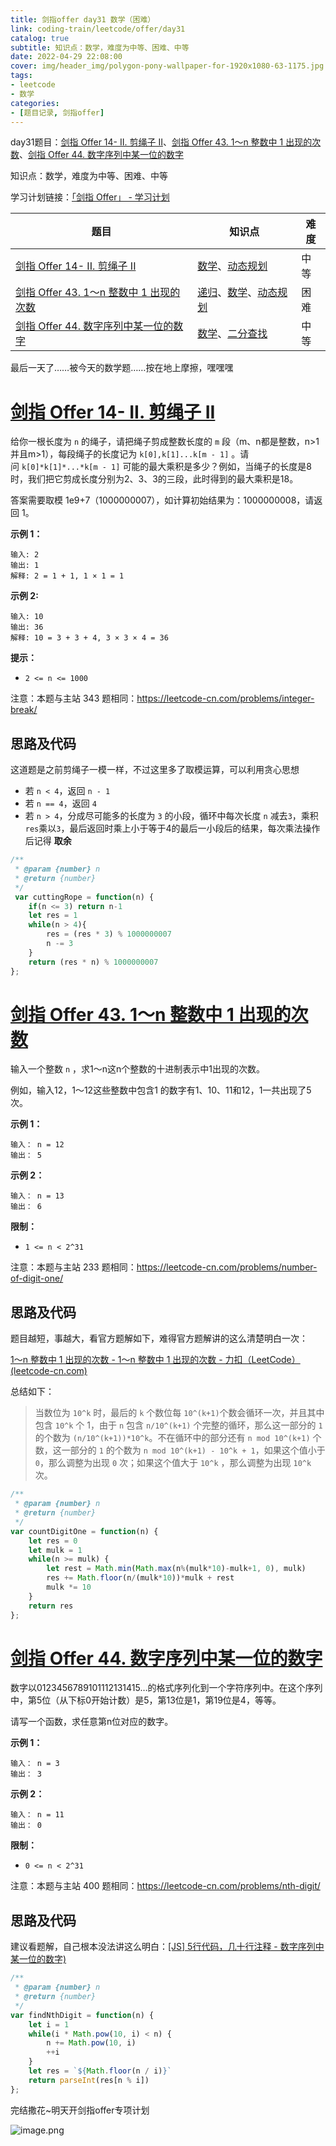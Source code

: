 ```yaml
---
title: 剑指offer day31 数学（困难）
link: coding-train/leetcode/offer/day31
catalog: true
subtitle: 知识点：数学，难度为中等、困难、中等
date: 2022-04-29 22:08:00
cover: img/header_img/polygon-pony-wallpaper-for-1920x1080-63-1175.jpg
tags:
- leetcode
- 数学
categories:
- [题目记录, 剑指offer]
---
```


day31题目：[剑指 Offer 14- II. 剪绳子 II](https://leetcode-cn.com/problems/jian-sheng-zi-ii-lcof/)、[剑指 Offer 43. 1～n 整数中 1 出现的次数](https://leetcode-cn.com/problems/1nzheng-shu-zhong-1chu-xian-de-ci-shu-lcof/)、[剑指 Offer 44. 数字序列中某一位的数字](https://leetcode-cn.com/problems/shu-zi-xu-lie-zhong-mou-yi-wei-de-shu-zi-lcof/)

知识点：数学，难度为中等、困难、中等

学习计划链接：[「剑指 Offer」 - 学习计划](https://leetcode-cn.com/study-plan/lcof/?progress=7jn70jr)

| 题目 | 知识点 | 难度 |
| --- | ---- | ---- |
| [剑指 Offer 14- II. 剪绳子 II](https://leetcode-cn.com/problems/jian-sheng-zi-ii-lcof/) | [数学](https://leetcode-cn.com/tag/math)、[动态规划](https://leetcode-cn.com/tag/dynamic-programming) | 中等 |
| [剑指 Offer 43. 1～n 整数中 1 出现的次数](https://leetcode-cn.com/problems/1nzheng-shu-zhong-1chu-xian-de-ci-shu-lcof/) | [递归](https://leetcode-cn.com/tag/recursion)、[数学](https://leetcode-cn.com/tag/math)、[动态规划](https://leetcode-cn.com/tag/dynamic-programming) | 困难 |
| [剑指 Offer 44. 数字序列中某一位的数字](https://leetcode-cn.com/problems/shu-zi-xu-lie-zhong-mou-yi-wei-de-shu-zi-lcof/) | [数学](https://leetcode-cn.com/tag/math)、[二分查找](https://leetcode-cn.com/tag/binary-search) | 中等 |


最后一天了……被今天的数学题……按在地上摩擦，嘿嘿嘿

# [剑指 Offer 14- II. 剪绳子 II](https://leetcode-cn.com/problems/jian-sheng-zi-ii-lcof/)

给你一根长度为 `n` 的绳子，请把绳子剪成整数长度的 `m` 段（m、n都是整数，n>1并且m>1），每段绳子的长度记为 `k[0],k[1]...k[m - 1]` 。请问 `k[0]*k[1]*...*k[m - 1]` 可能的最大乘积是多少？例如，当绳子的长度是8时，我们把它剪成长度分别为2、3、3的三段，此时得到的最大乘积是18。

答案需要取模 1e9+7（1000000007），如计算初始结果为：1000000008，请返回 1。

**示例 1：**

```
输入: 2
输出: 1
解释: 2 = 1 + 1, 1 × 1 = 1
```

**示例 2:**

```
输入: 10
输出: 36
解释: 10 = 3 + 3 + 4, 3 × 3 × 4 = 36
```

**提示：**

-   `2 <= n <= 1000`

注意：本题与主站 343 题相同：<https://leetcode-cn.com/problems/integer-break/>

## 思路及代码

这道题是之前剪绳子一模一样，不过这里多了取模运算，可以利用贪心思想

- 若 `n < 4`，返回 `n - 1`
- 若 `n == 4`，返回 `4`
- 若 `n > 4`，分成尽可能多的长度为 `3` 的小段，循环中每次长度 `n` 减去`3`，乘积`res`乘以`3`，最后返回时乘上小于等于4的最后一小段后的结果，每次乘法操作后记得 **取余**


```javascript
/**
 * @param {number} n
 * @return {number}
 */
 var cuttingRope = function(n) {
    if(n <= 3) return n-1
    let res = 1
    while(n > 4){
        res = (res * 3) % 1000000007
        n -= 3
    }
    return (res * n) % 1000000007
};
```

# [剑指 Offer 43. 1～n 整数中 1 出现的次数](https://leetcode-cn.com/problems/1nzheng-shu-zhong-1chu-xian-de-ci-shu-lcof/)

输入一个整数 `n` ，求1～n这n个整数的十进制表示中1出现的次数。

例如，输入12，1～12这些整数中包含1 的数字有1、10、11和12，1一共出现了5次。

**示例 1：**

```
输入： n = 12
输出： 5
```

**示例 2：**

```
输入： n = 13
输出： 6
```

**限制：**

-   `1 <= n < 2^31`

注意：本题与主站 233 题相同：<https://leetcode-cn.com/problems/number-of-digit-one/>

## 思路及代码
题目越短，事越大，看官方题解如下，难得官方题解讲的这么清楚明白一次：

[1～n 整数中 1 出现的次数 - 1～n 整数中 1 出现的次数 - 力扣（LeetCode） (leetcode-cn.com)](https://leetcode-cn.com/problems/1nzheng-shu-zhong-1chu-xian-de-ci-shu-lcof/solution/1n-zheng-shu-zhong-1-chu-xian-de-ci-shu-umaj8/)

总结如下：

> 当数位为 `10^k` 时，最后的 `k` 个数位每 `10^(k+1)`个数会循环一次，并且其中包含 `10^k` 个 1，由于 `n` 包含 `n/10^(k+1)` 个完整的循环，那么这一部分的 `1` 的个数为 `(n/10^(k+1))*10^k`。不在循环中的部分还有 `n mod 10^(k+1)` 个数，这一部分的 `1` 的个数为 `n mod 10^(k+1) - 10^k + 1`，如果这个值小于 `0`，那么调整为出现 `0` 次；如果这个值大于 `10^k` ，那么调整为出现 `10^k` 次。

```javascript
/**
 * @param {number} n
 * @return {number}
 */
var countDigitOne = function(n) {
    let res = 0
    let mulk = 1
    while(n >= mulk) {
        let rest = Math.min(Math.max(n%(mulk*10)-mulk+1, 0), mulk)
        res += Math.floor(n/(mulk*10))*mulk + rest
        mulk *= 10
    }
    return res
};
```

# [剑指 Offer 44. 数字序列中某一位的数字](https://leetcode-cn.com/problems/shu-zi-xu-lie-zhong-mou-yi-wei-de-shu-zi-lcof/)

数字以0123456789101112131415…的格式序列化到一个字符序列中。在这个序列中，第5位（从下标0开始计数）是5，第13位是1，第19位是4，等等。

请写一个函数，求任意第n位对应的数字。

**示例 1：**

```
输入： n = 3
输出： 3
```

**示例 2：**

```
输入： n = 11
输出： 0
```

**限制：**

-   `0 <= n < 2^31`

注意：本题与主站 400 题相同：<https://leetcode-cn.com/problems/nth-digit/>

## 思路及代码

建议看题解，自己根本没法讲这么明白：[[JS] 5行代码，几十行注释 - 数字序列中某一位的数字)](https://leetcode-cn.com/problems/shu-zi-xu-lie-zhong-mou-yi-wei-de-shu-zi-lcof/solution/js-5xing-dai-ma-ji-shi-xing-zhu-shi-by-o-2skd/)

```javascript
/**
 * @param {number} n
 * @return {number}
 */
var findNthDigit = function(n) {
    let i = 1
    while(i * Math.pow(10, i) < n) {
        n += Math.pow(10, i)
        ++i
    }
    let res = `${Math.floor(n / i)}`
    return parseInt(res[n % i])
};
```

完结撒花~明天开剑指offer专项计划

![image.png](https://p3-juejin.byteimg.com/tos-cn-i-k3u1fbpfcp/0c32319d3217473485def70035c4b785~tplv-k3u1fbpfcp-watermark.image?)

